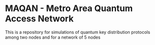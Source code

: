 # MAQAN - Metro Area Quantum Access Network
This is a repository for simulations of quantum key distribution protocols among two nodes and for a network of 5 nodes
